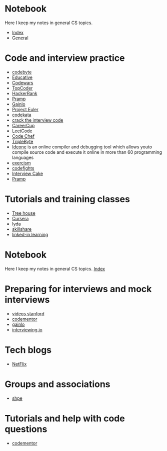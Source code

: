 # Notebook
Here I keep my notes in general CS topics.
- [Index](https://github.com/mayelespino/code/tree/master/general/index.md)
- [General](https://github.com/mayelespino/code/tree/master/general)

# Code and interview practice 
- [codebyte](https://coderbyte.com/member/?promo=octpromo5578) 
- [Educative](https://www.educative.io) 
- [Codewars](https://www.codewars.com) 
- [TopCoder](https://www.topcoder.com) 
- [HackerRank](https://www.hackerrank.com/dashboard) 
- [Pramp](https://www.pramp.com) 
- [Gainlo](http://www.gainlo.co/#!/) 
- [Project Euler](https://projecteuler.net) 
- [codekata](http://codekata.com/kata/codekata-intro/) 
- [crack the interview code](https://github.com/gaylemcd/ctci) 
- [CareerCup](http://www.careercup.com/page) 
- [LeetCode]( https://leetcode.com/problemset/algorithms/)
- [Code Chef](https://www.codechef.com)
- [TripleByte](https://triplebyte.com)
- [Ideone](https://ideone.com) is an online compiler and debugging tool which allows youto compile source code and execute it online in more than 60 programming languages
- [exercism](https://github.com/exercism)
- [codefights](https://codefights.com/)
- [Interview Cake](https://www.interviewcake.com)
- [Pramp](https://www.pramp.com/#/)

# Tutorials and training classes
- [Tree house](https://teamtreehouse.com/subscribe/plans?trial=yes)
- [Cursera](https://www.coursera.org)
- [lyda](https://www.lynda.com)
- [skillshare](https://www.skillshare.com)
- [linked-in learning]()

# Notebook
Here I keep my notes in general CS topics.
[Index](https://github.com/mayelespino/code/tree/master/general/index.md)

# Preparing for interviews and mock interviews
- [videos stanford](http://theory.stanford.edu/~tim/videos.html)
- [codementor](https://www.codementor.io)
- [gainlo](http://www.gainlo.co/#!/)
- [interviewing.io](https://interviewing.io)

# Tech blogs
- [NetFlix](https://medium.com/netflix-techblog)

# Groups and associations
- [shpe](http://shpe-sv.org/about/)

# Tutorials and help with code questions
- [codementor](https://www.codementor.io)
